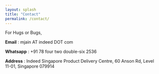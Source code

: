 ```yaml
---
layout: splash
title: "Contact"
permalink: /contact/
---
```


For Hugs or Bugs,

**Email** : mjain AT indeed DOT com

**Whatsapp** : +91 78 four two double-six 2536

**Address** : Indeed Singapore Product Delivery Centre, 60 Anson Rd, Level 11-01, Singapore 079914
